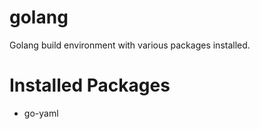 # golang
Golang build environment with various packages installed.

Installed Packages
===================
 - go-yaml